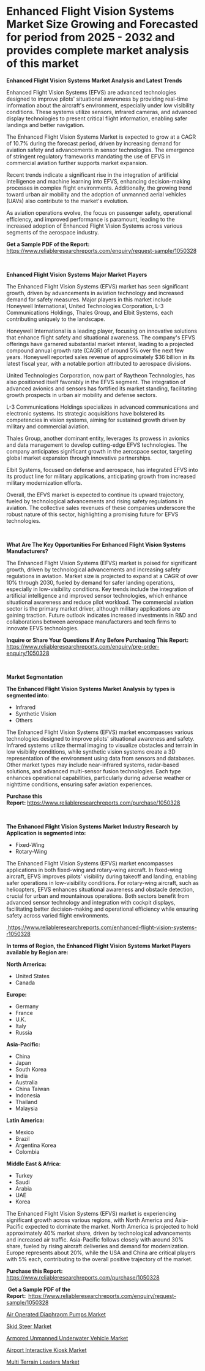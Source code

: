 <p><h1>Enhanced Flight Vision Systems Market Size Growing and Forecasted for period from 2025 - 2032 and provides complete market analysis of this market</h1></p><p><strong>Enhanced Flight Vision Systems Market Analysis and Latest Trends</strong></p>
<p><p>Enhanced Flight Vision Systems (EFVS) are advanced technologies designed to improve pilots' situational awareness by providing real-time information about the aircraft's environment, especially under low visibility conditions. These systems utilize sensors, infrared cameras, and advanced display technologies to present critical flight information, enabling safer landings and better navigation.</p><p>The Enhanced Flight Vision Systems Market is expected to grow at a CAGR of 10.7% during the forecast period, driven by increasing demand for aviation safety and advancements in sensor technologies. The emergence of stringent regulatory frameworks mandating the use of EFVS in commercial aviation further supports market expansion. </p><p>Recent trends indicate a significant rise in the integration of artificial intelligence and machine learning into EFVS, enhancing decision-making processes in complex flight environments. Additionally, the growing trend toward urban air mobility and the adoption of unmanned aerial vehicles (UAVs) also contribute to the market's evolution. </p><p>As aviation operations evolve, the focus on passenger safety, operational efficiency, and improved performance is paramount, leading to the increased adoption of Enhanced Flight Vision Systems across various segments of the aerospace industry.</p></p>
<p><strong>Get a Sample PDF of the Report:&nbsp;</strong> <a href="https://www.reliableresearchreports.com/enquiry/request-sample/1050328?utm_campaign=113&utm_medium=2&utm_source=Github&utm_content=ia&utm_term=20022025&utm_id=enhanced-flight-vision-systems">https://www.reliableresearchreports.com/enquiry/request-sample/1050328</a></p>
<p>&nbsp;</p>
<p><strong>Enhanced Flight Vision Systems Major Market Players</strong></p>
<p><p>The Enhanced Flight Vision Systems (EFVS) market has seen significant growth, driven by advancements in aviation technology and increased demand for safety measures. Major players in this market include Honeywell International, United Technologies Corporation, L-3 Communications Holdings, Thales Group, and Elbit Systems, each contributing uniquely to the landscape.</p><p>Honeywell International is a leading player, focusing on innovative solutions that enhance flight safety and situational awareness. The company's EFVS offerings have garnered substantial market interest, leading to a projected compound annual growth rate (CAGR) of around 5% over the next few years. Honeywell reported sales revenue of approximately $36 billion in its latest fiscal year, with a notable portion attributed to aerospace divisions.</p><p>United Technologies Corporation, now part of Raytheon Technologies, has also positioned itself favorably in the EFVS segment. The integration of advanced avionics and sensors has fortified its market standing, facilitating growth prospects in urban air mobility and defense sectors.</p><p>L-3 Communications Holdings specializes in advanced communications and electronic systems. Its strategic acquisitions have bolstered its competencies in vision systems, aiming for sustained growth driven by military and commercial aviation.</p><p>Thales Group, another dominant entity, leverages its prowess in avionics and data management to develop cutting-edge EFVS technologies. The company anticipates significant growth in the aerospace sector, targeting global market expansion through innovative partnerships.</p><p>Elbit Systems, focused on defense and aerospace, has integrated EFVS into its product line for military applications, anticipating growth from increased military modernization efforts. </p><p>Overall, the EFVS market is expected to continue its upward trajectory, fueled by technological advancements and rising safety regulations in aviation. The collective sales revenues of these companies underscore the robust nature of this sector, highlighting a promising future for EFVS technologies.</p></p>
<p>&nbsp;</p>
<p><strong>What Are The Key Opportunities For Enhanced Flight Vision Systems Manufacturers?</strong></p>
<p><p>The Enhanced Flight Vision Systems (EFVS) market is poised for significant growth, driven by technological advancements and increasing safety regulations in aviation. Market size is projected to expand at a CAGR of over 10% through 2030, fueled by demand for safer landing operations, especially in low-visibility conditions. Key trends include the integration of artificial intelligence and improved sensor technologies, which enhance situational awareness and reduce pilot workload. The commercial aviation sector is the primary market driver, although military applications are gaining traction. Future outlook indicates increased investments in R&D and collaborations between aerospace manufacturers and tech firms to innovate EFVS technologies.</p></p>
<p><strong>Inquire or Share Your Questions If Any Before Purchasing This Report:</strong> <a href="https://www.reliableresearchreports.com/enquiry/pre-order-enquiry/1050328?utm_campaign=113&utm_medium=2&utm_source=Github&utm_content=ia&utm_term=20022025&utm_id=enhanced-flight-vision-systems">https://www.reliableresearchreports.com/enquiry/pre-order-enquiry/1050328</a></p>
<p>&nbsp;</p>
<p><strong>Market Segmentation</strong></p>
<p><strong>The Enhanced Flight Vision Systems Market Analysis by types is segmented into:</strong></p>
<p><ul><li>Infrared</li><li>Synthetic Vision</li><li>Others</li></ul></p>
<p><p>The Enhanced Flight Vision Systems (EFVS) market encompasses various technologies designed to improve pilots' situational awareness and safety. Infrared systems utilize thermal imaging to visualize obstacles and terrain in low visibility conditions, while synthetic vision systems create a 3D representation of the environment using data from sensors and databases. Other market types may include near-infrared systems, radar-based solutions, and advanced multi-sensor fusion technologies. Each type enhances operational capabilities, particularly during adverse weather or nighttime conditions, ensuring safer aviation experiences.</p></p>
<p><strong>Purchase this Report:&nbsp;</strong><a href="https://www.reliableresearchreports.com/purchase/1050328?utm_campaign=113&utm_medium=2&utm_source=Github&utm_content=ia&utm_term=20022025&utm_id=enhanced-flight-vision-systems">https://www.reliableresearchreports.com/purchase/1050328</a></p>
<p>&nbsp;</p>
<p><strong>The Enhanced Flight Vision Systems Market Industry Research by Application is segmented into:</strong></p>
<p><ul><li>Fixed-Wing</li><li>Rotary-Wing</li></ul></p>
<p><p>The Enhanced Flight Vision Systems (EFVS) market encompasses applications in both fixed-wing and rotary-wing aircraft. In fixed-wing aircraft, EFVS improves pilots' visibility during takeoff and landing, enabling safer operations in low-visibility conditions. For rotary-wing aircraft, such as helicopters, EFVS enhances situational awareness and obstacle detection, crucial for urban and mountainous operations. Both sectors benefit from advanced sensor technology and integration with cockpit displays, facilitating better decision-making and operational efficiency while ensuring safety across varied flight environments.</p></p>
<p><a href="https://www.reliableresearchreports.com/enhanced-flight-vision-systems-r1050328?utm_campaign=113&utm_medium=2&utm_source=Github&utm_content=ia&utm_term=20022025&utm_id=enhanced-flight-vision-systems">&nbsp;https://www.reliableresearchreports.com/enhanced-flight-vision-systems-r1050328</a></p>
<p><strong>In terms of Region, the Enhanced Flight Vision Systems Market Players available by Region are:</strong></p>
<p>
    <p> <strong> North America: </strong>
        <ul>
            <li>United States</li>
            <li>Canada</li>
        </ul>
        </p> 
    <p> <strong> Europe: </strong>
        <ul>
            <li>Germany</li>
            <li>France</li>
            <li>U.K.</li>
            <li>Italy</li>
            <li>Russia</li>
        </ul>
        </p> 
    <p> <strong> Asia-Pacific: </strong>
        <ul>
            <li>China</li>
            <li>Japan</li>
            <li>South Korea</li>
            <li>India</li>
            <li>Australia</li>
            <li>China Taiwan</li>
            <li>Indonesia</li>
            <li>Thailand</li>
            <li>Malaysia</li>
        </ul>
        </p> 
    <p> <strong> Latin America: </strong>
        <ul>
            <li>Mexico</li>
            <li>Brazil</li>
            <li>Argentina Korea</li>
            <li>Colombia</li>
        </ul>
        </p> 
    <p> <strong> Middle East & Africa: </strong>
        <ul>
            <li>Turkey</li>
            <li>Saudi</li>
            <li>Arabia</li>
            <li>UAE</li>
            <li>Korea</li>
        </ul>
    </p>
    </p>
<p><p>The Enhanced Flight Vision Systems (EFVS) market is experiencing significant growth across various regions, with North America and Asia-Pacific expected to dominate the market. North America is projected to hold approximately 40% market share, driven by technological advancements and increased air traffic. Asia-Pacific follows closely with around 30% share, fueled by rising aircraft deliveries and demand for modernization. Europe represents about 20%, while the USA and China are critical players with 5% each, contributing to the overall positive trajectory of the market.</p></p>
<p><strong>Purchase this Report: </strong><a href="https://www.reliableresearchreports.com/purchase/1050328?utm_campaign=113&utm_medium=2&utm_source=Github&utm_content=ia&utm_term=20022025&utm_id=enhanced-flight-vision-systems">https://www.reliableresearchreports.com/purchase/1050328</a></p>
<p>&nbsp;<strong>Get a Sample PDF of the Report:&nbsp;&nbsp;</strong><a href="https://www.reliableresearchreports.com/enquiry/request-sample/1050328?utm_campaign=113&utm_medium=2&utm_source=Github&utm_content=ia&utm_term=20022025&utm_id=enhanced-flight-vision-systems">https://www.reliableresearchreports.com/enquiry/request-sample/1050328</a></p>
<p><strong></strong></p>
<p><p><a href="https://github.com/benhaeneye/Market-Research-Report-List-1/blob/main/air-operated-diaphragm-pumps-market.md?utm_campaign=113&utm_medium=2&utm_source=Github&utm_content=ia&utm_term=20022025&utm_id=enhanced-flight-vision-systems">Air Operated Diaphragm Pumps Market</a></p><p><a href="https://github.com/chikenmhamdi/Market-Research-Report-List-1/blob/main/skid-steer-market.md?utm_campaign=113&utm_medium=2&utm_source=Github&utm_content=ia&utm_term=20022025&utm_id=enhanced-flight-vision-systems">Skid Steer Market</a></p><p><a href="https://github.com/hunanuzmez/Market-Research-Report-List-1/blob/main/armored-unmanned-underwater-vehicle-market.md?utm_campaign=113&utm_medium=2&utm_source=Github&utm_content=ia&utm_term=20022025&utm_id=enhanced-flight-vision-systems">Armored Unmanned Underwater Vehicle Market</a></p><p><a href="https://github.com/shewlisapsai/Market-Research-Report-List-1/blob/main/airport-interactive-kiosk-market.md?utm_campaign=113&utm_medium=2&utm_source=Github&utm_content=ia&utm_term=20022025&utm_id=enhanced-flight-vision-systems">Airport Interactive Kiosk Market</a></p><p><a href="https://github.com/mriwacraane/Market-Research-Report-List-1/blob/main/multi-terrain-loaders-market.md?utm_campaign=113&utm_medium=2&utm_source=Github&utm_content=ia&utm_term=20022025&utm_id=enhanced-flight-vision-systems">Multi Terrain Loaders Market</a></p></p>